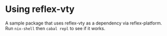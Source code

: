 # Using reflex-vty
A sample package that uses reflex-vty as a dependency via reflex-platform.
Run `nix-shell` then `cabal repl` to see if it works.
